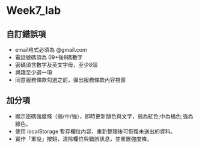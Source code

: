 # Week7_lab
## 自訂錯誤項
- email格式必須為 @gmail.com
- 電話號碼須為 09+後8碼數字
- 密碼須含數字及英文字母，至少8個
- 興趣至少選一項
- 同意服務條款勾選之前，彈出服務條款內容視窗

## 加分項
- 顯示密碼強度條（弱/中/強），即時更新顏色與文字，弱為紅色;中為橘色;強為綠色。
- 使用 localStorage 暫存欄位內容，重新整理後可恢復未送出的資料。
- 實作「重設」按鈕，清除欄位與錯誤訊息，並重置強度條。
  